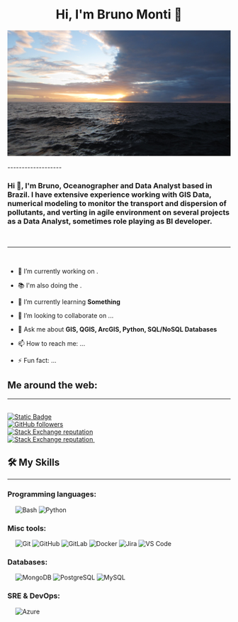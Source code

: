 <h1 align="center">Hi, I'm Bruno Monti 👋 </h1>


<p align="center">
    <img width="600" src="/images/IMG_1900.JPG" alt="BrunoMonti header image">
</p>
-------------------
&emsp;
<h3 align="left">Hi 👋, I'm Bruno, Oceanographer and Data Analyst based in Brazil. I have extensive experience working with GIS Data, numerical modeling to monitor the transport and dispersion of pollutants, and verting in agile environment on several projects as a Data Analyst, sometimes role playing as BI developer.</h3>
&emsp;

-------------------
&emsp;

- 🔭 I’m currently working on . 
- 📚 I'm also doing the .

- 🌱 I’m currently learning **Something**
- 👯 I’m looking to collaborate on ...
- 💬 Ask me about **GIS, QGIS, ArcGIS, Python, SQL/NoSQL Databases**


- 📫 How to reach me: ...

- ⚡ Fun fact: ...
&emsp;

## Me around the web:
-------------------

&emsp;  
<a href="https://www.linkedin.com/in/bruno-mt-olivera/">
    ![Static Badge](https://img.shields.io/badge/-BrunoMtOlivera-blue?style=style%3Dflat-square&logo=Linkedin&logoColor=logoColor%3Dwhite)
</a>  
<a href="https://github.com/BrunoMonti">
    ![GitHub followers](https://img.shields.io/github/followers/BrunoMonti?label=follow&style=social)
</a>  
<a href="https://stackoverflow.com/users/21455976/bruno-oliveira">
    ![Stack Exchange reputation](https://img.shields.io/stackexchange/stackoverflow/r/21455976?style=social)
</a>  
<a href="https://gis.stackexchange.com/users/226874/bruno-oliveira">
    ![Stack Exchange reputation](https://img.shields.io/stackexchange/gis.stackexchange/r/226874?style=social)
</a>
&emsp;

## 🛠️ My Skills
-------------------
### Programming languages:
&emsp;
![Bash](https://img.shields.io/badge/-Bash-000?&logo=GNU-Bash)
![Python](https://img.shields.io/badge/-Python-000?&logo=Python)

### Misc tools:
&emsp;
![Git](https://img.shields.io/badge/-Git-000?&logo=Git)
![GitHub](https://img.shields.io/badge/-GitHub-000?&logo=GitHub)
![GitLab](https://img.shields.io/badge/-GitLab-000?&logo=GitLab)
![Docker](https://img.shields.io/badge/-Docker-000?&logo=Docker)
![Jira](https://img.shields.io/badge/-Jira-000?&logo=Jira)
![VS Code](https://img.shields.io/badge/-VS%20Code-000?&logo=Visual-Studio-Code)

### Databases:
&emsp;
![MongoDB](https://img.shields.io/badge/-MongoDB-000?&logo=MongoDB)
![PostgreSQL](https://img.shields.io/badge/-PostgreSQL-000?&logo=PostgreSQL)
![MySQL](https://img.shields.io/badge/-MySQL-000?&logo=MySQL)

### SRE & DevOps:
&emsp;
![Azure](https://img.shields.io/badge/-Azure-000?&logo=Microsoft-Azure)

&emsp;


<!--
![AppScript](https://img.shields.io/badge/-JavaScript-000?&logo=JavaScript)
https://img.shields.io/badge/Medium-12100E?style=for-the-badge&logo=medium&logoColor=white
**BrunoMonti/BrunoMonti** is a ✨ _special_ ✨ repository because its `README.md` (this file) appears on your GitHub profile.

Here are some ideas to get you started:

- 🔭 I’m currently working on ...
- 🌱 I’m currently learning ...
- 👯 I’m looking to collaborate on ...
- 🤔 I’m looking for help with ...
- 💬 Ask me about ...
- 📫 How to reach me: ...
- 😄 Pronouns: ...
- ⚡ Fun fact: ...
-->
